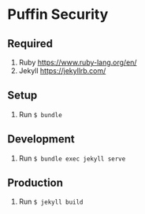 # Puffin Security
## Required
1.  Ruby https://www.ruby-lang.org/en/
2. Jekyll https://jekyllrb.com/
## Setup
1. Run ``$ bundle``
## Development
1. Run ``$ bundle exec jekyll serve``
## Production
1. Run ``$ jekyll build``